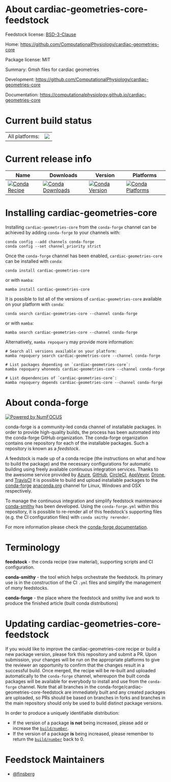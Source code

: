 About cardiac-geometries-core-feedstock
=======================================

Feedstock license: [BSD-3-Clause](https://github.com/conda-forge/cardiac-geometries-core-feedstock/blob/main/LICENSE.txt)

Home: https://github.com/ComputationalPhysiology/cardiac-geometries-core

Package license: MIT

Summary: Gmsh files for cardiac geometries

Development: https://github.com/ComputationalPhysiology/cardiac-geometries-core

Documentation: https://computationalphysiology.github.io/cardiac-geometries-core

Current build status
====================


<table><tr><td>All platforms:</td>
    <td>
      <a href="https://dev.azure.com/conda-forge/feedstock-builds/_build/latest?definitionId=25803&branchName=main">
        <img src="https://dev.azure.com/conda-forge/feedstock-builds/_apis/build/status/cardiac-geometries-core-feedstock?branchName=main">
      </a>
    </td>
  </tr>
</table>

Current release info
====================

| Name | Downloads | Version | Platforms |
| --- | --- | --- | --- |
| [![Conda Recipe](https://img.shields.io/badge/recipe-cardiac--geometries--core-green.svg)](https://anaconda.org/conda-forge/cardiac-geometries-core) | [![Conda Downloads](https://img.shields.io/conda/dn/conda-forge/cardiac-geometries-core.svg)](https://anaconda.org/conda-forge/cardiac-geometries-core) | [![Conda Version](https://img.shields.io/conda/vn/conda-forge/cardiac-geometries-core.svg)](https://anaconda.org/conda-forge/cardiac-geometries-core) | [![Conda Platforms](https://img.shields.io/conda/pn/conda-forge/cardiac-geometries-core.svg)](https://anaconda.org/conda-forge/cardiac-geometries-core) |

Installing cardiac-geometries-core
==================================

Installing `cardiac-geometries-core` from the `conda-forge` channel can be achieved by adding `conda-forge` to your channels with:

```
conda config --add channels conda-forge
conda config --set channel_priority strict
```

Once the `conda-forge` channel has been enabled, `cardiac-geometries-core` can be installed with `conda`:

```
conda install cardiac-geometries-core
```

or with `mamba`:

```
mamba install cardiac-geometries-core
```

It is possible to list all of the versions of `cardiac-geometries-core` available on your platform with `conda`:

```
conda search cardiac-geometries-core --channel conda-forge
```

or with `mamba`:

```
mamba search cardiac-geometries-core --channel conda-forge
```

Alternatively, `mamba repoquery` may provide more information:

```
# Search all versions available on your platform:
mamba repoquery search cardiac-geometries-core --channel conda-forge

# List packages depending on `cardiac-geometries-core`:
mamba repoquery whoneeds cardiac-geometries-core --channel conda-forge

# List dependencies of `cardiac-geometries-core`:
mamba repoquery depends cardiac-geometries-core --channel conda-forge
```


About conda-forge
=================

[![Powered by
NumFOCUS](https://img.shields.io/badge/powered%20by-NumFOCUS-orange.svg?style=flat&colorA=E1523D&colorB=007D8A)](https://numfocus.org)

conda-forge is a community-led conda channel of installable packages.
In order to provide high-quality builds, the process has been automated into the
conda-forge GitHub organization. The conda-forge organization contains one repository
for each of the installable packages. Such a repository is known as a *feedstock*.

A feedstock is made up of a conda recipe (the instructions on what and how to build
the package) and the necessary configurations for automatic building using freely
available continuous integration services. Thanks to the awesome service provided by
[Azure](https://azure.microsoft.com/en-us/services/devops/), [GitHub](https://github.com/),
[CircleCI](https://circleci.com/), [AppVeyor](https://www.appveyor.com/),
[Drone](https://cloud.drone.io/welcome), and [TravisCI](https://travis-ci.com/)
it is possible to build and upload installable packages to the
[conda-forge](https://anaconda.org/conda-forge) [anaconda.org](https://anaconda.org/)
channel for Linux, Windows and OSX respectively.

To manage the continuous integration and simplify feedstock maintenance
[conda-smithy](https://github.com/conda-forge/conda-smithy) has been developed.
Using the ``conda-forge.yml`` within this repository, it is possible to re-render all of
this feedstock's supporting files (e.g. the CI configuration files) with ``conda smithy rerender``.

For more information please check the [conda-forge documentation](https://conda-forge.org/docs/).

Terminology
===========

**feedstock** - the conda recipe (raw material), supporting scripts and CI configuration.

**conda-smithy** - the tool which helps orchestrate the feedstock.
                   Its primary use is in the construction of the CI ``.yml`` files
                   and simplify the management of *many* feedstocks.

**conda-forge** - the place where the feedstock and smithy live and work to
                  produce the finished article (built conda distributions)


Updating cardiac-geometries-core-feedstock
==========================================

If you would like to improve the cardiac-geometries-core recipe or build a new
package version, please fork this repository and submit a PR. Upon submission,
your changes will be run on the appropriate platforms to give the reviewer an
opportunity to confirm that the changes result in a successful build. Once
merged, the recipe will be re-built and uploaded automatically to the
`conda-forge` channel, whereupon the built conda packages will be available for
everybody to install and use from the `conda-forge` channel.
Note that all branches in the conda-forge/cardiac-geometries-core-feedstock are
immediately built and any created packages are uploaded, so PRs should be based
on branches in forks and branches in the main repository should only be used to
build distinct package versions.

In order to produce a uniquely identifiable distribution:
 * If the version of a package **is not** being increased, please add or increase
   the [``build/number``](https://docs.conda.io/projects/conda-build/en/latest/resources/define-metadata.html#build-number-and-string).
 * If the version of a package **is** being increased, please remember to return
   the [``build/number``](https://docs.conda.io/projects/conda-build/en/latest/resources/define-metadata.html#build-number-and-string)
   back to 0.

Feedstock Maintainers
=====================

* [@finsberg](https://github.com/finsberg/)

